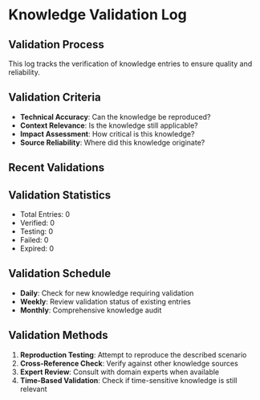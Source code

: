 # Knowledge Validation Log

## Validation Process
This log tracks the verification of knowledge entries to ensure quality and reliability.

## Validation Criteria
- **Technical Accuracy**: Can the knowledge be reproduced?
- **Context Relevance**: Is the knowledge still applicable?
- **Impact Assessment**: How critical is this knowledge?
- **Source Reliability**: Where did this knowledge originate?

## Recent Validations

## Validation Statistics
- Total Entries: 0
- Verified: 0
- Testing: 0
- Failed: 0
- Expired: 0

## Validation Schedule
- **Daily**: Check for new knowledge requiring validation
- **Weekly**: Review validation status of existing entries
- **Monthly**: Comprehensive knowledge audit

## Validation Methods
1. **Reproduction Testing**: Attempt to reproduce the described scenario
2. **Cross-Reference Check**: Verify against other knowledge sources
3. **Expert Review**: Consult with domain experts when available
4. **Time-Based Validation**: Check if time-sensitive knowledge is still relevant 